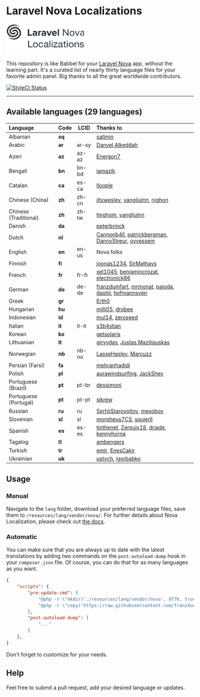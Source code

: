 # Laravel Nova Localizations

![Laravel Nova Localization Logo](./logo.png)

This repository is like Babbel for your [Laravel Nova](https://nova.laravel.com) app, without the learning part. It's a curated list of nearly thirty language files for your favorite admin panel. Big thanks to all the great worldwide contributors.

[![StyleCI Status](https://github.styleci.io/repos/145764698/shield)](https://github.styleci.io/repos/145764698)

---

## Available languages (29 languages)

| Language | Code | LCID | Thanks to |
| :--- | ------------- | ------------- | :--- |
| Albanian  | **sq** |  | [sallmin](https://github.com/sallmin) |
| Arabic  | **ar** | ar-sy | [Danyel Alkeddah](https://github.com/K3DVII)  |
| Azeri | **az** | az-az | [Energon7](https://github.com/Energon7) |
| Bengali  | **bn** | bn-bd | [iamazik](https://github.com/iamazik) |
| Catalan  | **ca** | es-ca | [lloople](https://github.com/lloople) |
| Chinese (China) | **zh** | zh-cn | [jltxwesley](https://github.com/jltxwesley), [yangliulnn](https://github.com/yangliulnn), [nighon](https://github.com/nighon) |
| Chinese (Traditional)  | **zh** | zh-tw | [tinghom](https://github.com/tinghom), [yangliulnn](https://github.com/yangliulnn) |
| Danish  | **da** |  | [peterbrinck](https://github.com/peterbrinck) |
| Dutch  | **nl** |  | [Cannonb4ll](https://github.com/Cannonb4ll), [patrickbergman](https://github.com/patrickbergman), [DannyStreur](https://github.com/DannyStreur), [ovvessem](https://github.com/ovvessem) |
| English  | **en** | en-us | Nova folks |
| Finnish  | **fi** |  | [joonas1234](https://github.com/joonas1234), [SirMathays](https://github.com/SirMathays) |
| French  | **fr** | fr-fr | [xel1045](https://github.com/xel1045), [benjamincrozat](https://github.com/benjamincrozat), [electronick86](https://github.com/electronick86) |
| German | **de** | de-de | [franzdumfart](https://github.com/franzdumfart), [mrmonat](https://github.com/mrmonat), [pajoda](https://github.com/pajoda), [dastiii](https://github.com/dastiii), [hofmannsven](https://github.com/hofmannsven) |
| Greek  | **gr** |  | [Erth0](https://github.com/Erth0) |
| Hungarian  | **hu** |  | [milli05](https://github.com/milli05), [drobee](https://github.com/drobee) |
| Indonesian  | **id** |  | [mul14](https://github.com/mul14), [zeroseed](https://github.com/zeroseed) |
| Italian  | **it** | it-it | [s3b4stian](https://github.com/s3b4stian) |
| Korean  | **ko** |  | [getsolaris](https://github.com/getsolaris) |
| Lithuanian  | **lt** |  | [girvydas](https://github.com/girvydas), [Justas Maziliauskas](https://github.com/justutiz) |
| Norwegian | **nb** | nb-no | [LasseHaslev](https://github.com/LasseHaslev), [Marcuzz](https://github.com/Marcuzz) |
| Persian (Farsi)  | **fa** |  | [mehranhadidi](https://github.com/mehranhadidi) |
| Polish  | **pl** |  | [aurawindsurfing](https://github.com/aurawindsurfing), [JackShev](https://github.com/JackShev) |
| Portuguese (Brazil)  | **pt** | pt-br | [dessimoni](https://github.com/dessimoni) |
| Portuguese (Portugal) | **pt** | pt-pt | [sikrew](https://github.com/sikrew) |
| Russian  | **ru** | ru | [SerhiiStarovoitov](https://github.com/SerhiiStarovoitov), [mexoboy](https://github.com/mexoboy) |
| Slovenian  | **sl** | sl | [morpheus7CS](https://github.com/morpheus7CS), [squierll](https://github.com/squierll) |
| Spanish  | **es** | es-es | [tinthenet](https://github.com/tinthenet), [Zerquix18](https://github.com/Zerquix18), [driade](https://github.com/driade), [kennyhorna](https://github.com/kennyhorna) |
| Tagalog  | **tl** |  | [ambengers](https://github.com/ambengers) |
| Turkish  | **tr** |  | [emir](https://github.com/emir), [EnesCakir](https://github.com/EnesCakir) |
| Ukrainian  | **uk** |  | [ustych](https://github.com/ustych), [igorbabko](https://github.com/igorbabko) |

## Usage

### Manual

Navigate to the `lang` folder, download your preferred language files, save them to `/resources/lang/vendor/nova/`.
For further details about Nova Localization, please check out [the docs](https://nova.laravel.com/docs/1.0/customization/localization.html).

### Automatic

You can make sure that you are always up to date with the latest translations by adding two commands on the `post-autoload-dump` hook in your `composer.json` file. Of course, you can do that for as many languages as you want.

```json
{
    "scripts": {
        "pre-update-cmd": [
            "@php -r \"mkdir('./resources/lang/vendor/nova', 0776, true);\"",
            "@php -r \"copy('https://raw.githubusercontent.com/franzdumfart/laravel-nova-localizations/master/lang/fr.json', './resources/lang/vendor/nova/fr.json') || exit (1);\""
        ],
        "post-autoload-dump": [
            "..."
        ]
    },
}
```

Don't forget to customize for your needs.

## Help

Feel free to submit a pull request, add your desired language or updates.
